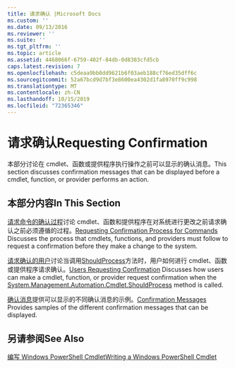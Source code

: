 ```yaml
---
title: 请求确认 |Microsoft Docs
ms.custom: ''
ms.date: 09/13/2016
ms.reviewer: ''
ms.suite: ''
ms.tgt_pltfrm: ''
ms.topic: article
ms.assetid: 4468066f-6759-402f-84db-0d8303cfd5cb
caps.latest.revision: 7
ms.openlocfilehash: c5deaa9bb0dd9621b6f03aeb188cf76ed35dff6c
ms.sourcegitcommit: 52a67bcd9d7bf3e8600ea4302d1fa8970ff9c998
ms.translationtype: MT
ms.contentlocale: zh-CN
ms.lasthandoff: 10/15/2019
ms.locfileid: "72365346"
---
```

# <a name="requesting-confirmation"></a><span data-ttu-id="e18d7-102">请求确认</span><span class="sxs-lookup"><span data-stu-id="e18d7-102">Requesting Confirmation</span></span>

<span data-ttu-id="e18d7-103">本部分讨论在 cmdlet、函数或提供程序执行操作之前可以显示的确认消息。</span><span class="sxs-lookup"><span data-stu-id="e18d7-103">This section discusses confirmation messages that can be displayed before a cmdlet, function, or provider performs an action.</span></span>

## <a name="in-this-section"></a><span data-ttu-id="e18d7-104">本部分内容</span><span class="sxs-lookup"><span data-stu-id="e18d7-104">In This Section</span></span>

<span data-ttu-id="e18d7-105">[请求命令的确认过程](./requesting-confirmation-from-cmdlets.md)讨论 cmdlet、函数和提供程序在对系统进行更改之前请求确认之前必须遵循的过程。</span><span class="sxs-lookup"><span data-stu-id="e18d7-105">[Requesting Confirmation Process for Commands](./requesting-confirmation-from-cmdlets.md) Discusses the process that cmdlets, functions, and providers must follow to request a confirmation before they make a change to the system.</span></span>

<span data-ttu-id="e18d7-106">[请求确认的用户](./users-requesting-confirmation.md)讨论当调用[ShouldProcess](/dotnet/api/System.Management.Automation.Cmdlet.ShouldProcess)方法时，用户如何进行 cmdlet、函数或提供程序请求确认。</span><span class="sxs-lookup"><span data-stu-id="e18d7-106">[Users Requesting Confirmation](./users-requesting-confirmation.md) Discusses how users can make a cmdlet, function, or provider request confirmation when the [System.Management.Automation.Cmdlet.ShouldProcess](/dotnet/api/System.Management.Automation.Cmdlet.ShouldProcess) method is called.</span></span>

<span data-ttu-id="e18d7-107">[确认消息](./confirmation-messages.md)提供可以显示的不同确认消息的示例。</span><span class="sxs-lookup"><span data-stu-id="e18d7-107">[Confirmation Messages](./confirmation-messages.md) Provides samples of the different confirmation messages that can be displayed.</span></span>

## <a name="see-also"></a><span data-ttu-id="e18d7-108">另请参阅</span><span class="sxs-lookup"><span data-stu-id="e18d7-108">See Also</span></span>

[<span data-ttu-id="e18d7-109">编写 Windows PowerShell Cmdlet</span><span class="sxs-lookup"><span data-stu-id="e18d7-109">Writing a Windows PowerShell Cmdlet</span></span>](./writing-a-windows-powershell-cmdlet.md)
